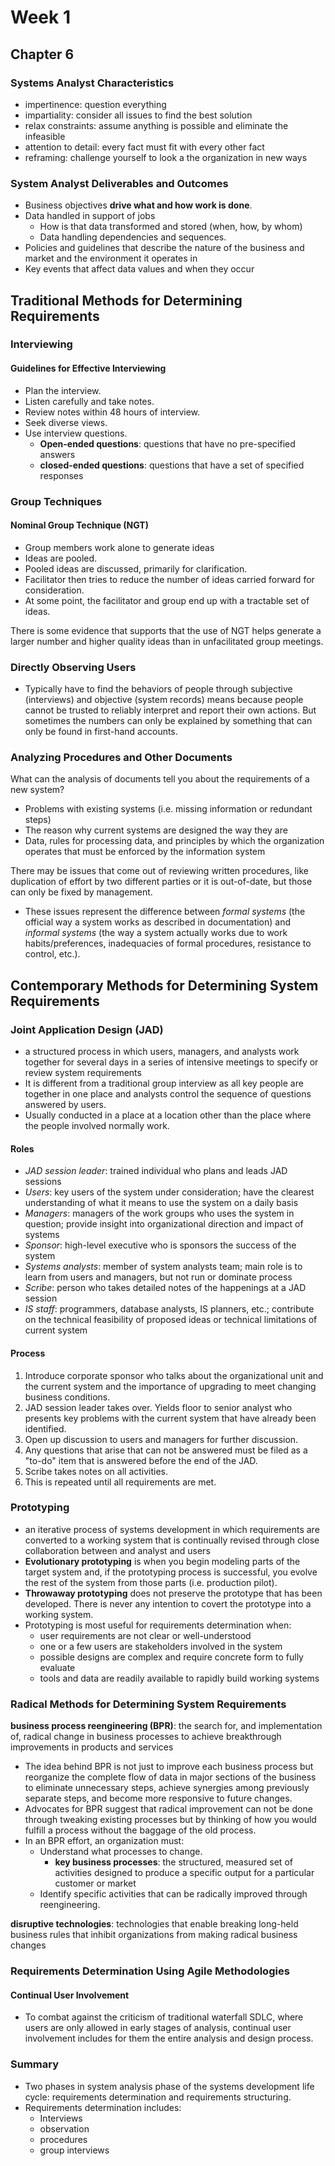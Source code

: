 # Week 1

## Chapter 6

### Systems Analyst Characteristics

* impertinence: question everything
* impartiality: consider all issues to find the best solution
* relax constraints: assume anything is possible and eliminate the infeasible
* attention to detail: every fact must fit with every other fact
* reframing: challenge yourself to look a the organization in new ways

### System Analyst Deliverables and Outcomes

* Business objectives **drive what and how work is done**.
* Data handled in support of jobs
  * How is that data transformed and stored (when, how, by whom)
  * Data handling dependencies and sequences.
* Policies and guidelines that describe the nature of the business and market and the environment it operates in
* Key events that affect data values and when they occur

## Traditional Methods for Determining Requirements

### Interviewing

#### Guidelines for Effective Interviewing

* Plan the interview.
* Listen carefully and take notes.
* Review notes within 48 hours of interview.
* Seek diverse views.
* Use interview questions.
  * **Open-ended questions**: questions that have no pre-specified answers
  * **closed-ended questions**: questions that have a set of specified responses

### Group Techniques

#### Nominal Group Technique (NGT)

* Group members work alone to generate ideas
* Ideas are pooled.
* Pooled ideas are discussed, primarily for clarification.
* Facilitator then tries to reduce the number of ideas carried forward for consideration.
* At some point, the facilitator and group end up with a tractable set of ideas.

There is some evidence that supports that the use of NGT helps generate a larger number and higher quality ideas than in unfacilitated group meetings.

### Directly Observing Users

* Typically have to find the behaviors of people through subjective (interviews) and objective (system records) means because people cannot be trusted to reliably interpret and report their own actions. But sometimes the numbers can only be explained by something that can only be found in first-hand accounts.

### Analyzing Procedures and Other Documents

What can the analysis of documents tell you about the requirements of a new system?

* Problems with existing systems (i.e. missing information or redundant steps)
* The reason why current systems are designed the way they are
* Data, rules for processing data, and principles by which the organization operates that must be enforced by the information system

There may be issues that come out of reviewing written procedures, like duplication of effort by two different parties or it is out-of-date, but those can only be fixed by management.

* These issues represent the difference between *formal systems* (the official way a system works as described in documentation) and *informal systems* (the way a system actually works due to work habits/preferences, inadequacies of formal procedures, resistance to control, etc.).

## Contemporary Methods for Determining System Requirements

### Joint Application Design (JAD)

* a structured process in which users, managers, and analysts work together for several days in a series of intensive meetings to specify or review system requirements
* It is different from a traditional group interview as all key people are together in one place and analysts control the sequence of questions answered by users.
* Usually conducted in a place at a location other than the place where the people involved normally work.

#### Roles

* *JAD session leader*: trained individual who plans and leads JAD sessions
* *Users*: key users of the system under consideration; have the clearest understanding of what it means to use the system on a daily basis
* *Managers*: managers of the work groups who uses the system in question; provide insight into organizational direction and impact of systems
* *Sponsor*: high-level executive who is sponsors the success of the system
* *Systems analysts*:  member of system analysts team; main role is to learn from users and managers, but not run or dominate process
* *Scribe*: person who takes detailed notes of the happenings at a JAD session
* *IS staff*: programmers, database analysts, IS planners, etc.; contribute on the technical feasibility of proposed ideas or technical limitations of current system

#### Process

1. Introduce corporate sponsor who talks about the organizational unit and the current system and the importance of upgrading to meet changing business conditions.
2. JAD session leader takes over. Yields floor to senior analyst who presents key problems with the current system that have already been identified.
3. Open up discussion to users and managers for further discussion.
4. Any questions that arise that can not be answered must be filed as a "to-do" item that is answered before the end of the JAD.
5. Scribe takes notes on all activities.
6. This is repeated until all requirements are met.

### Prototyping

* an iterative process of systems development in which requirements are converted to a working system that is continually revised through close collaboration between and analyst and users
* **Evolutionary prototyping** is when you begin modeling parts of the target system and, if the prototyping process is successful, you evolve the rest of the system from those parts (i.e. production pilot).
* **Throwaway prototyping** does not preserve the prototype that has been developed. There is never any intention to covert the prototype into a working system.
* Prototyping is most useful for requirements determination when:
  * user requirements are not clear or well-understood
  * one or a few users are stakeholders involved in the system
  * possible designs are complex and require concrete form to fully evaluate
  * tools and data are readily available to rapidly build working systems

### Radical Methods for Determining System Requirements

**business process reengineering (BPR)**: the search for, and implementation of, radical change in business processes to achieve breakthrough improvements in products and services

* The idea behind BPR is not just to improve each business process but reorganize the complete flow of data in major sections of the business to eliminate unnecessary steps, achieve synergies among previously separate steps, and become more responsive to future changes.
* Advocates for BPR suggest that radical improvement can not be done through tweaking existing processes but by thinking of how you would fulfill a process without the baggage of the old process.
* In an BPR effort, an organization must:
  * Understand what processes to change.
    * **key business processes**: the structured, measured set of activities designed to produce a specific output for a particular customer or market
  * Identify specific activities that can be radically improved through reengineering.

**disruptive technologies**: technologies that enable breaking long-held business rules that inhibit organizations from making radical business changes

### Requirements Determination Using Agile Methodologies

#### Continual User Involvement

* To combat against the criticism of traditional waterfall SDLC, where users are only allowed in early stages of analysis, continual user involvement includes for them the entire analysis and design process.

### Summary

* Two phases in system analysis phase of the systems development life cycle: requirements determination and requirements structuring.
* Requirements determination includes:
  * Interviews
  * observation
  * procedures
  * group interviews
